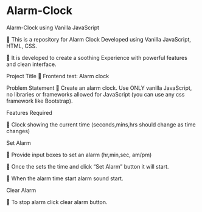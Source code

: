 # Alarm-Clock
Alarm-Clock using Vanilla JavaScript

 This is a repository for Alarm Clock Developed using Vanilla JavaScript, HTML, CSS.

 It is developed to create a soothing Experience with powerful features and clean interface.

Project Title  Frontend test: Alarm clock

Problem Statement  Create an alarm clock. Use ONLY vanilla JavaScript, no libraries or frameworks allowed for JavaScript (you can use any css framework like Bootstrap).

Features Required

 Clock showing the current time (seconds,mins,hrs should change as time changes)

Set Alarm

 Provide input boxes to set an alarm (hr,min,sec, am/pm)

 Once the sets the time and click “Set Alarm” button it will start.

 When the alarm time start alarm sound start.

Clear Alarm

 To stop alarm click clear alarm button.
